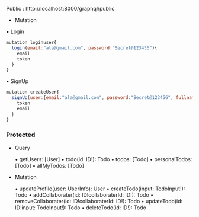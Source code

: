 Public : 
http://localhost:8000/graphql/public

- Mutation

• Login

```js
mutation loginuser{
  login(email:"ala@gmail.com", password:"Secret@123456"){
    email
    token
  }
}
```

• SignUp

```js
mutation createUser{
  signUp(user:{email:"ala@gmail.com", password:"Secret@123456", fullname:"Ala Ben Abdallah"}){
    token
    email
  }
}
```

### Protected

- Query

  • getUsers: [User]
  • todo(id: ID!): Todo
  • todos: [Todo]
  • personalTodos: [Todo]
  • allMyTodos: [Todo]

- Mutation

  • updateProfile(user: UserInfo): User
  • createTodo(input: TodoInput!): Todo
  • addCollaborater(id: ID!collaboraterId: ID!): Todo
  • removeCollaborater(id: ID!collaboraterId: ID!): Todo
  • updateTodo(id: ID!input: TodoInput!): Todo
  • deleteTodo(id: ID!): Todo

